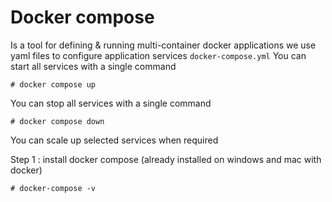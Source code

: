 
# Docker compose
Is a tool for defining & running multi-container docker applications
we use yaml files to configure application services ```docker-compose.yml```
You can start all services with a single command 
```
# docker compose up
```

You can stop all services with a single command 
```
# docker compose down
```
You can scale up selected services when required


Step 1 : install docker compose (already installed on windows and mac with docker)
```
# docker-compose -v
```
